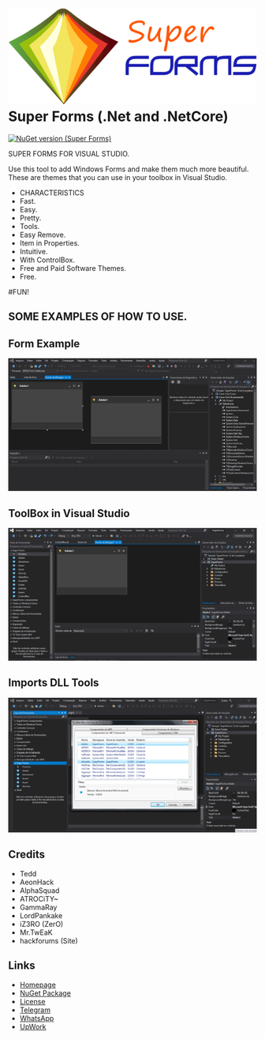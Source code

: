 ﻿# ![Logo](https://raw.githubusercontent.com/Romulo-Meirelles/SuperForms/main/Pictures/Super%20Forms%20Logo.png) Super Forms (.Net and .NetCore)

[![NuGet version (Super Forms)](https://img.shields.io/nuget/v/SuperForms.svg?style=flat-square)](https://www.nuget.org/packages/SuperForms/)

SUPER FORMS FOR VISUAL STUDIO.

Use this tool to add Windows Forms and make them much more beautiful. These are themes that you can use in your toolbox in Visual Studio.

- CHARACTERISTICS
- Fast.
- Easy.
- Pretty.
- Tools.
- Easy Remove.
- Item in Properties.
- Intuitive.
- With ControlBox.
- Free and Paid Software Themes.
- Free.

#FUN!

##  SOME EXAMPLES OF HOW TO USE.

## Form Example
<img src="https://raw.githubusercontent.com/Romulo-Meirelles/SuperForms/main/Pictures/SuperForms.png">

## ToolBox in Visual Studio
<img src="https://raw.githubusercontent.com/Romulo-Meirelles/SuperForms/main/Pictures/Tools.png">

## Imports DLL Tools
<img src="https://raw.githubusercontent.com/Romulo-Meirelles/SuperForms/main/Pictures/Imports%20Tools.png">

## Credits
- Tedd
- AeonHack
- AlphaSquad
- ATROCiTY~
- GammaRay
- LordPankake
- iZ3RO (ZerO)
- Mr.TwEaK
- hackforums (Site)

## Links

- [Homepage](https://github.com/Romulo-Meirelles/SuperForms)
- [NuGet Package](https://www.nuget.org/packages/SuperForms/)
- [License](https://github.com/Romulo-Meirelles/SuperForms/blob/main/LICENSE.md)
- [Telegram](https://t.me/Romulo_Meirelles)
- [WhatsApp](https://wa.me/message/KWIS3BYO6K24N1)
- [UpWork](https://www.upwork.com/freelancers/~01fcbc5039ac5766b4)


